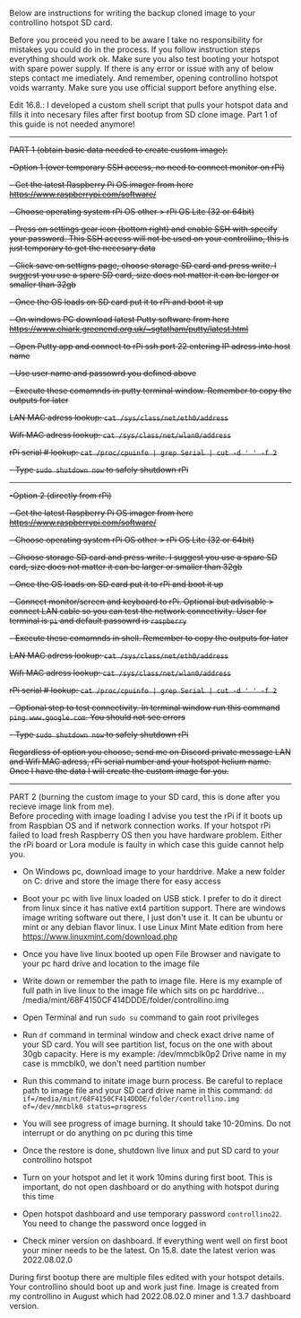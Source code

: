 Below are instructions for writing the backup cloned image to your controllino hotspot SD card. 

Before you proceed you need to be aware I take no responsibility for mistakes you could do in the process. If you follow instruction steps everything should work ok. Make sure you also test booting your hotspot with spare power supply. If there is any error or issue with any of below steps contact me imediately. 
And remember, opening controllino hotspot voids warranty. Make sure you use official support before anything else. 

Edit 16.8.: I developed a custom shell script that pulls your hotspot data and fills it into necesary files after first bootup from SD clone image. 
Part 1 of this guide is not needed anymore!

--------------------------------------------
~~PART 1 (obtain basic data needed to create custom image):~~

~~-Option 1 (over temporary SSH access, no need to connect monitor on rPi)~~

~~- Get the latest Raspberry Pi OS imager from here https://www.raspberrypi.com/software/~~

~~- Choose operating system rPi OS other > rPi OS Lite (32 or 64bit)~~

~~- Press on settings gear icon (bottom right) and enable SSH with specify your password. This SSH access will not be used on your controllino, this is just temporary to get the necesary data~~

~~- Click save on settigns page, choose storage SD card and press write. I suggest you use a spare SD card, size does not matter it can be larger or smaller than 32gb~~

~~- Once the OS loads on SD card put it to rPi and boot it up~~

~~- On windows PC download latest Putty software from here https://www.chiark.greenend.org.uk/~sgtatham/putty/latest.html~~

~~- Open Putty app and connect to rPi ssh port 22 entering IP adress into host name~~

~~- Use user name and passowrd you defined above~~

~~- Execute these comamnds in putty terminal window. Remember to copy the outputs for later~~

~~LAN MAC adress lookup:
`cat /sys/class/net/eth0/address`~~

~~Wifi MAC adress lookup:
`cat /sys/class/net/wlan0/address`~~

~~rPi serial # lookup:
`cat /proc/cpuinfo | grep Serial | cut -d ' ' -f 2`~~

~~- Type `sudo shutdown now` to safely shutdown rPi~~

--------------------------------------------
~~-Option 2 (directly from rPi)~~

~~- Get the latest Raspberry Pi OS imager from here https://www.raspberrypi.com/software/~~

~~- Choose operating system rPi OS other > rPi OS Lite (32 or 64bit)~~

~~- Choose storage SD card and press write. I suggest you use a spare SD card, size does not matter it can be larger or smaller than 32gb~~

~~- Once the OS loads on SD card put it to rPi and boot it up~~

~~- Connect monitor/screen and keyboard to rPi. Optional but advisable > connect LAN cable so you can test the network connectivity. User for terminal is `pi` and default passowrd is `raspberry`~~

~~- Execute these comamnds in shell. Remember to copy the outputs for later~~

~~LAN MAC adress lookup:
`cat /sys/class/net/eth0/address`~~

~~Wifi MAC adress lookup:
`cat /sys/class/net/wlan0/address`~~

~~rPi serial # lookup:
`cat /proc/cpuinfo | grep Serial | cut -d ' ' -f 2`~~

~~- Optional step to test connectivity. In terminal window run this command `ping www.google.com`. You should not see errors~~

~~- Type `sudo shutdown now` to safely shutdown rPi~~

~~Regardless of option you choose, send me on Discord private message LAN and Wifi MAC adress, rPi serial number and your hotspot helium name. 
Once I have the data I will create the custom image for you.~~

--------------------------------------------
PART 2 (burning the custom image to your SD card, this is done after you recieve image link from me).  
Before proceding with image loading I advise you test the rPi if it boots up from Raspbian OS and if network connection works. 
If your hotspot rPi failed to load fresh Raspberry OS then you have hardware problem. Either the rPi board or Lora module is faulty in which case this guide cannot help you. 

- On Windows pc, download image to your harddrive. Make a new folder on C: drive and store the image there for easy access

- Boot your pc with live linux loaded on USB stick. I prefer to do it direct from linux since it has native ext4 partition support. There are windows image writing software out there, I just don't use it. 
It can be ubuntu or mint or any debian flavor linux. I use Linux Mint Mate edition from here https://www.linuxmint.com/download.php

- Once you have live linux booted up open File Browser and navigate to your pc hard drive and location to the image file

- Write down or remember the path to image file. Here is my example of full path in live linux to the image file which sits on pc harddrive...
/media/mint/68F4150CF414DDDE/folder/controllino.img

- Open Terminal and run `sudo su` command to gain root privileges 

- Run `df` command in terminal window and check exact drive name of your SD card. You will see partition list, focus on the one with about 30gb capacity. Here is my example: 
/dev/mmcblk0p2
Drive name in my case is mmcblk0, we don't need partition number

- Run this command to initate image burn process. Be careful to replace path to image file and your SD card drive name in this command: 
`dd if=/media/mint/68F4150CF414DDDE/folder/controllino.img of=/dev/mmcblk0 status=progress`

- You will see progress of image burning. It should take 10-20mins. Do not interrupt or do anything on pc during this time

- Once the restore is done, shutdown live linux and put SD card to your controllino hotspot

- Turn on your hotspot and let it work 10mins during first boot. This is important, do not open dashboard or do anything with hotspot during this time 

- Open hotspot dashboard and use temporary password `controllino22`. You need to change the password once logged in

- Check miner version on dashboard. If everything went well on first boot your miner needs to be the latest. On 15.8. date the latest verion was 2022.08.02.0

During first bootup there are multiple files edited with your hotspot details. Your controllino should boot up and work just fine. Image is created from my controllino in August which had 2022.08.02.0 miner and 1.3.7 dashboard version. 

